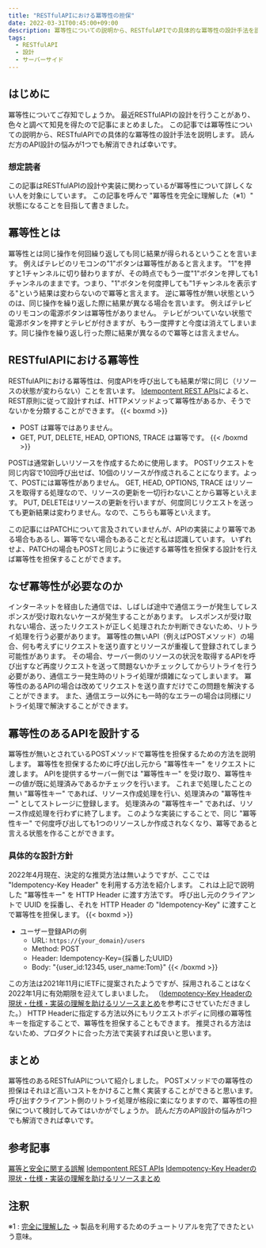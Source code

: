 ```yaml
---
title: "RESTfulAPIにおける冪等性の担保"
date: 2022-03-31T00:45:00+09:00
description: 冪等性についての説明から、RESTfulAPIでの具体的な冪等性の設計手法を説明します。
tags:
  - RESTfulAPI
  - 設計
  - サーバーサイド
---
```


## はじめに
冪等性についてご存知でしょうか。
最近RESTfulAPIの設計を行うことがあり、色々と調べて知見を得たので記事にまとめました。
この記事では冪等性についての説明から、RESTfulAPIでの具体的な冪等性の設計手法を説明します。
読んだ方のAPI設計の悩みが1つでも解消できれば幸いです。

### 想定読者
この記事はRESTfulAPIの設計や実装に関わっているが冪等性について詳しくない人を対象にしています。
この記事を呼んで "冪等性を完全に理解した（※1）" 状態になることを目指して書きました。

## 冪等性とは
冪等性とは同じ操作を何回繰り返しても同じ結果が得られるということを言います。
例えばテレビのリモコンの"1"ボタンは冪等性があると言えます。
"1"を押すと1チャンネルに切り替わりますが、その時点でもう一度"1"ボタンを押しても1チャンネルのままです。つまり、"1"ボタンを何度押しても"1チャンネルを表示する"という結果は変わらないので冪等と言えます。
逆に冪等性が無い状態というのは、同じ操作を繰り返した際に結果が異なる場合を言います。
例えばテレビのリモコンの電源ボタンは冪等性がありません。
テレビがついていない状態で電源ボタンを押すとテレビが付きますが、もう一度押すと今度は消えてしまいます。同じ操作を繰り返し行った際に結果が異なるので冪等とは言えません。

## RESTfulAPIにおける冪等性
RESTfulAPIにおける冪等性は、何度APIを呼び出しても結果が常に同じ（リソースの状態が変わらない）ことを言います。
[Idempontent REST APIs](https://restfulapi.net/idempotent-rest-apis/)によると、REST原則に従って設計すれば、HTTPメソッドよって冪等性があるか、そうでないかを分類することができます。
{{< boxmd >}}
- POST は冪等ではありません。
- GET, PUT, DELETE, HEAD, OPTIONS, TRACE は冪等です。
{{< /boxmd >}}

POSTは通常新しいリソースを作成するために使用します。
POSTリクエストを同じ内容で10回呼び出せば、10個のリソースが作成されることになります。よって、POSTには冪等性がありません。
GET, HEAD, OPTIONS, TRACE はリソースを取得する処理なので、リソースの更新を一切行わないことから冪等といえます。
PUT, DELETEはリソースの更新を行いますが、何度同じリクエストを送っても更新結果は変わりません。なので、こちらも冪等といえます。

この記事にはPATCHについて言及されていませんが、APIの実装により冪等である場合もあるし、冪等でない場合もあることだと私は認識しています。
いずれせよ、PATCHの場合もPOSTと同じように後述する冪等性を担保する設計を行えば冪等性を担保することができます。

## なぜ冪等性が必要なのか
インターネットを経由した通信では、しばしば途中で通信エラーが発生してレスポンスが受け取れないケースが発生することがあります。
レスポンスが受け取れない場合、送ったリクエストが正しく処理されたか判断できないため、リトライ処理を行う必要があります。
冪等性の無いAPI（例えばPOSTメソッド）の場合、何も考えずにリクエストを送り直すとリソースが重複して登録されてしまう可能性があります。
その場合、サーバー側のリソースの状況を取得するAPIを呼び出すなど再度リクエストを送って問題ないかチェックしてからリトライを行う必要があり、通信エラー発生時のリトライ処理が煩雑になってしまいます。
冪等性のあるAPIの場合は改めてリクエストを送り直すだけでこの問題を解決することができます。
また、通信エラー以外にも一時的なエラーの場合は同様にリトライ処理で解決することができます。

## 冪等性のあるAPIを設計する
冪等性が無いとされているPOSTメソッドで冪等性を担保するための方法を説明します。
冪等性を担保するために呼び出し元から "冪等性キー" をリクエストに渡します。
APIを提供するサーバー側では "冪等性キー" を受け取り、冪等性キーの値が既に処理済みであるかチェックを行います。
これまで処理したことの無い "冪等性キー" であれば、リソース作成処理を行い、処理済みの "冪等性キー" としてストレージに登録します。
処理済みの "冪等性キー" であれば、リソース作成処理を行わずに終了します。
このような実装にすることで、同じ "冪等性キー" で何度呼び出しても1つのリソースしか作成されなくなり、冪等であると言える状態を作ることができます。

### 具体的な設計方針
2022年4月現在、決定的な推奨方法は無いようですが、ここでは "Idempotency-Key Header" を利用する方法を紹介します。
これは上記で説明した "冪等性キー" を HTTP Header に渡す方法です。
呼び出し元のクライアントで UUID を採番し、それを HTTP Header の "Idempotency-Key" に渡すことで冪等性を担保します。
{{< boxmd >}}
- ユーザー登録APIの例
  - URL: `https://{your_domain}/users`
  - Method: POST
  - Header: Idempotency-Key={採番したUUID}
  - Body: "{user_id:12345, user_name:Tom}"
{{< /boxmd >}}

この方法は2021年11月にIETFに提案されたようですが、採用されることはなく2022年1月に有効期限を迎えてしまいました。
（[Idempotency-Key Headerの現状・仕様・実装の理解を助けるリソースまとめ](https://ohbarye.hatenablog.jp/entry/2021/09/06/idempotency-key-header-resources)を参考にさせていただきました。）
HTTP Headerに指定する方法以外にもリクエストボディに同様の冪等性キーを指定することで、冪等性を担保することもできます。
推奨される方法はないため、プロダクトに合った方法で実装すれば良いと思います。

## まとめ
冪等性のあるRESTfulAPIについて紹介しました。
POSTメソッドでの冪等性の担保はそれほど高いコストをかけること無く実装することができると思います。
呼び出すクライアント側のリトライ処理が格段に楽になりますので、冪等性の担保について検討してみてはいかがでしょうか。
読んだ方のAPI設計の悩みが1つでも解消できれば幸いです。

## 参考記事
[冪等と安全に関する誤解](https://qiita.com/KyojiOsada/items/9c8db9714a0c9c72823c)
[Idempontent REST APIs](https://restfulapi.net/idempotent-rest-apis/)
[Idempotency-Key Headerの現状・仕様・実装の理解を助けるリソースまとめ](https://ohbarye.hatenablog.jp/entry/2021/09/06/idempotency-key-header-resources)

## 注釈
※1 : [完全に理解した](https://togetter.com/li/1268851) → 製品を利用するためのチュートリアルを完了できたという意味。